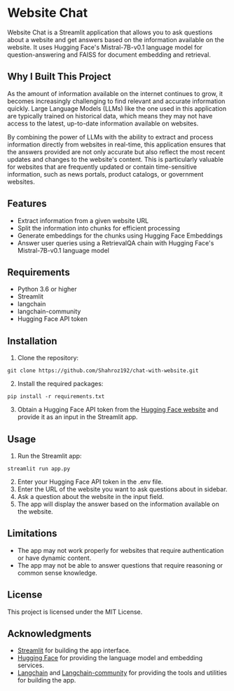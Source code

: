 # Website Chat

Website Chat is a Streamlit application that allows you to ask questions about a website and get answers based on the information available on the website. It uses Hugging Face's Mistral-7B-v0.1 language model for question-answering and FAISS for document embedding and retrieval.


## Why I Built This Project

As the amount of information available on the internet continues to grow, it becomes increasingly challenging to find relevant and accurate information quickly. Large Language Models (LLMs) like the one used in this application are typically trained on historical data, which means they may not have access to the latest, up-to-date information available on websites.

By combining the power of LLMs with the ability to extract and process information directly from websites in real-time, this application ensures that the answers provided are not only accurate but also reflect the most recent updates and changes to the website's content. This is particularly valuable for websites that are frequently updated or contain time-sensitive information, such as news portals, product catalogs, or government websites.

## Features

- Extract information from a given website URL
- Split the information into chunks for efficient processing
- Generate embeddings for the chunks using Hugging Face Embeddings
- Answer user queries using a RetrievalQA chain with Hugging Face's Mistral-7B-v0.1 language model

## Requirements

- Python 3.6 or higher
- Streamlit
- langchain
- langchain-community
- Hugging Face API token

## Installation

1. Clone the repository:
```
git clone https://github.com/Shahroz192/chat-with-website.git
```
2. Install the required packages:
```
pip install -r requirements.txt
```
3. Obtain a Hugging Face API token from the [Hugging Face website](https://huggingface.co/settings/tokens) and provide it as an input in the Streamlit app.

## Usage

1. Run the Streamlit app:
```
streamlit run app.py
```
2. Enter your Hugging Face API token in the .env file.
3. Enter the URL of the website you want to ask questions about in sidebar.
4. Ask a question about the website in the input field.
5. The app will display the answer based on the information available on the website.

## Limitations

- The app may not work properly for websites that require authentication or have dynamic content.
- The app may not be able to answer questions that require reasoning or common sense knowledge.

## License

This project is licensed under the MIT License.

## Acknowledgments

- [Streamlit](https://streamlit.io/) for building the app interface.
- [Hugging Face](https://huggingface.co/) for providing the language model and embedding services.
- [Langchain](https://github.com/hwchase17/langchain) and [Langchain-community](https://github.com/hwchase17/langchain-community) for providing the tools and utilities for building the app.
